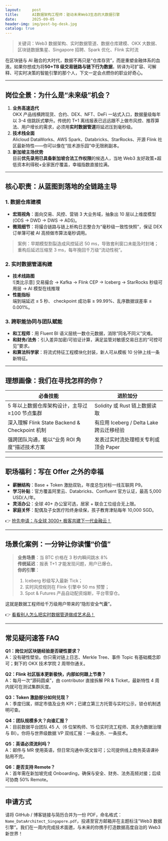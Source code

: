 ```yaml
---
layout:     post
title:      AI数据架构工程师：驱动未来Web3生态的大数据引擎
date:       2025-09-05
header-img: img/post-bg-desk.jpg
catalog: true
---
```


> 关键词：Web3 数据架构、实时数据管道、数据仓库建模、OKX 大数据、区块链数据集星、Singapore 招聘、Spark 优化、Flink 实时流

在区块链与 AI 融合的大时代，数据不再只是“仓库存货”，而是重塑金融体系的血液。如果你想成为将**50+TB 级交易链路与链下行为数据**，转译为可扩容、可解释、可实时决策的智能引擎的那个人，下文一定会点燃你的职业好奇心。

---

## 岗位全景：为什么是“未来级”机会？

1. **业务高速迭代**  
   OKX 产品线横跨现货、合约、DEX、NFT、DeFi 一站式入口，数据量级每年以 3-4 倍跳跃式攀升。传统的 T+1 离线报表已远远跟不上做市风控、推荐算法、用户增长的需求，必须用**实时数据管道**将延迟压到毫秒级。
2. **技术栈全面**  
   Alicloud DataWorks、AWS Spark、Databricks、StarRocks、开源 Flink 社区最新特性——你可以像在“技术游乐园”中无限刷副本。
3. **新加坡主场优势**  
   目前**优先录用已具备新加坡合法工作权限**的候选人，当地 Web3 友好政策+超低资本利得税+全家医疗覆盖，幸福指数直接拉满。

---

## 核心职责：从蓝图到落地的全链路主导

### 1. 数据仓库建模

- **宏观视角**：面向交易、风控、营销 3 大业务域，抽象出 10 层以上维度模型 (ODS → DWD → DWS → ADS)。
- **微观细节**：将撮合链路与链上析构日志整合为“毫秒级一致性快照”，保证 DEX 订单簿可被 AI 高频做市算法毫秒调用。

> 案例：早期模型割裂造成风控延迟 50 ms，导致套利窗口未能及时封堵；重构后延迟压缩至 3 ms，每年挽回千万级“流动性税”。

### 2. 实时数据管道构建

- **技术线路图**  
  ![类比示意] 交易撮合 → Kafka → Flink CEP → Iceberg → StarRocks 秒级可用层 → AI 模型在线推理  
- **性能指标**  
  端到端延迟 ≤ 5 秒、 checkpoint 成功率 ≥ 99.99%、乱序数据误差率 ≤ 0.001%。

### 3. 跨职能协同与团队赋能

- **和工程师**：用 Fluent BI 语义层统一数仓元数据，消除“同名不同义”灾难。
- **和财务/法务**：引入差异加密/可验证计算，满足监管对敏感交易日志的“可控可见”要求。
- **和算法科学家**：将流式特征工程模块化封装，新人可从模板 10 分钟上线一条新特征。

---

## 理想画像：我们在寻找怎样的你？

| 必备技能 | 进阶加分 |
| --- | --- |
| 5 年以上数据仓库架构设计，主导过 ≥100 节点集群 | Solidity 或 Rust 链上数据读取 |
| 深入理解 Flink State Backend & Checkpoint 机制 | 有应用 Iceberg / Delta Lake 跨云迁移经验 |
| 强跨团队沟通，能以“业务 ROI 角度”描述技术方案 | 发表过实时流处理相关专利或顶会 Paper |

---

## 职场福利：写在 Offer 之外的幸福

- **薪酬结构**：Base + Token 激励双轨，年度总包对标一线互联网 P9。
- **学习补贴**：官方覆盖阿里云、Databricks、Confluent 官方认证，最高 5,000 USD/人/年。
- **灵活办公**：全球 40+ 办公室可选，居家 + 联合工位组合无上限。
- **家庭关怀**：配偶及子女医疗险终身续保，孩子教育津贴每年 10,000 SGD。

👉 [抢先申请：与全球 3000+ 极客共建下一代金融云！](https://okxdog.com/)

---

## 场景化案例：一分钟让你读懂“价值”

> **业务场景**：当 BTC 价格在 3 秒内瞬间跳水 8%  
> **传统延迟**：报表 T+1 才能发现问题，用户已爆仓。  
> **你的引擎**：  
> 1. Iceberg 秒级写入最新 Tick；  
> 2. 实时风控规则在 Flink 引擎中 50 ms 预警；  
> 3. Spot & Futures 产品自动配资熔断，平台零穿仓。

这就是数据工程师给千万级用户带来的“隐形安全气囊”。

👉 [看看别人怎么把实时数据管道做成艺术品！](https://okxdog.com/)

---

## 常见疑问速答 FAQ

**Q1：岗位对区块链经验是否硬性要求？**  
A：没有硬性壁垒。你只需对链上日志、Merkle Tree、事件 Topic 有基础概念即可；剩下的 OKX 技术学院 2 周带你通关。

**Q2：Flink 社区版本更新极快，内部如何跟上节奏？**  
A：每月一次“源码圆桌”，由 contributor 直接拆解 PR & Ticket，最新特性 4 周内就可在测试集群灰度。

**Q3：Token 激励部分如何兑现？**  
A：季度归属，绑定市值及业务 KPI；已建立第三方托管与实时公示，锁仓机制透明可查。

**Q4：团队规模多大？向谁汇报？**  
A：目前数据平台团队 45 人（6 位架构师、15 位实时流工程师、其余为数据治理与 BI）。你将与世界级数据 VP 双线汇报：一条业务、一条技术。

**Q5：英语必须流利吗？**  
A：邮件与 MR 使用英语，但日常沟通中/英文皆可；公司提供线上商务英语课补贴用不完。

**Q6：是否支持 Remote？**  
A：首年需在新加坡完成 Onboarding，确保与安全、财务、法务高频对接；后续可协商 50% Remote。

---

## 申请方式

请将 GitHub / 博客链接与简历合并为一份 PDF，命名格式：`Name_DataArchitect_Singapore.pdf`，投递至官方邮箱并在主题标注“Web3 数据引擎”。我们在一周内完成技术面邀，与未来的你携手打造数据高度自治的 Web3 新世界！